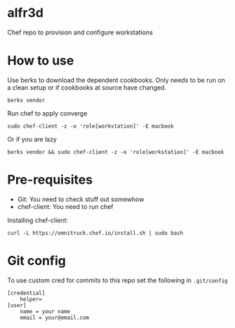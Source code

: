 # alfr3d

Chef repo to provision and configure workstations

# How to use

Use berks to download the dependent cookbooks. Only needs to be run on a clean setup or if cookbooks at source have changed.
```
berks vendor
```

Run chef to apply converge
```
sudo chef-client -z -o 'role[workstation]' -E macbook
```

Or if you are lazy
```
berks vendor && sudo chef-client -z -o 'role[workstation]' -E macbook
```

# Pre-requisites

* Git: You need to check stuff out somewhow
* chef-client: You need to run chef

Installing chef-client:
```
curl -L https://omnitruck.chef.io/install.sh | sudo bash
```

# Git config

To use custom cred for commits to this repo set the following in `.git/config`
```
[credential]
    helper=
[user]
	name = your name
	email = your@email.com
```
